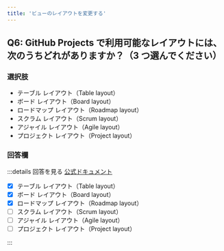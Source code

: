 ```yaml
---
title: 'ビューのレイアウトを変更する'
---
```


## Q6: GitHub Projects で利用可能なレイアウトには、次のうちどれがありますか？（3 つ選んでください）

### 選択肢

- テーブル レイアウト（Table layout）
- ボード レイアウト（Board layout）
- ロードマップ レイアウト（Roadmap layout）
- スクラム レイアウト（Scrum layout）
- アジャイル レイアウト（Agile layout）
- プロジェクト レイアウト（Project layout）

### 回答欄

:::details 回答を見る
[公式ドキュメント](https://docs.github.com/ja/issues/planning-and-tracking-with-projects/customizing-views-in-your-project/changing-the-layout-of-a-view)

- [x] テーブル レイアウト（Table layout）
- [x] ボード レイアウト（Board layout）
- [x] ロードマップ レイアウト（Roadmap layout）
- [ ] スクラム レイアウト（Scrum layout）
- [ ] アジャイル レイアウト（Agile layout）
- [ ] プロジェクト レイアウト（Project layout）

:::
